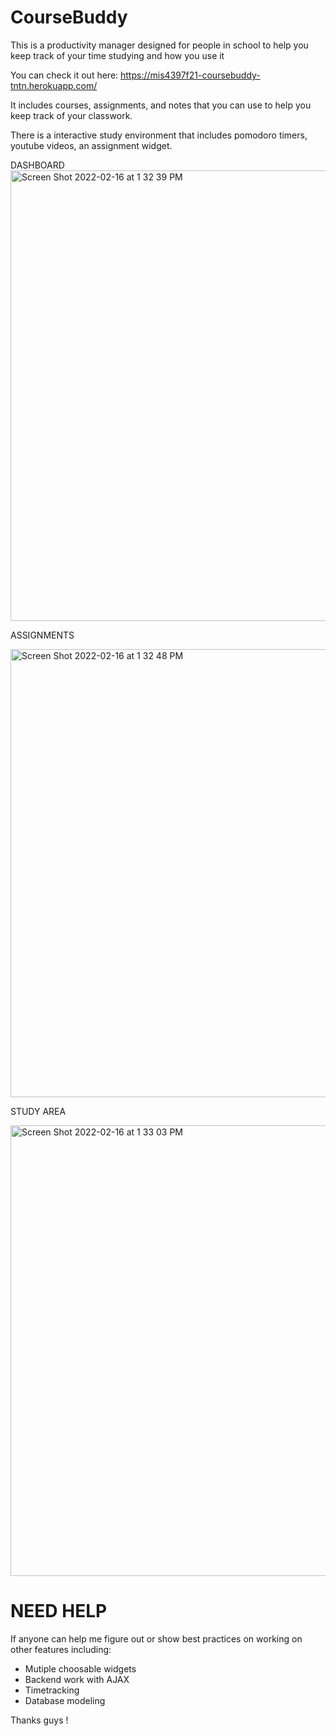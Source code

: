 # CourseBuddy

This is a productivity manager designed for people in school to help you keep track of your time studying and how you use it

You can check it out here:
https://mis4397f21-coursebuddy-tntn.herokuapp.com/


It includes courses, assignments, and notes that you can use to help you keep track of your classwork.


There is a interactive study environment that includes pomodoro timers, youtube videos, an assignment widget.

DASHBOARD
<img width="721" alt="Screen Shot 2022-02-16 at 1 32 39 PM" src="https://user-images.githubusercontent.com/75097676/154341833-8018a38e-a6ce-43ad-a423-52ccc241f6e2.png">


ASSIGNMENTS

<img width="717" alt="Screen Shot 2022-02-16 at 1 32 48 PM" src="https://user-images.githubusercontent.com/75097676/154341927-92c0d34f-389d-41d0-9adf-ad32ee9ac889.png">


STUDY AREA

<img width="721" alt="Screen Shot 2022-02-16 at 1 33 03 PM" src="https://user-images.githubusercontent.com/75097676/154341957-603e9673-71c3-420e-903f-295eeed5e6b8.png">


# NEED HELP
If anyone can help me figure out or show best practices on working on other features including:

<ul>
  <li>Mutiple choosable widgets</li>
  <li>Backend work with AJAX</li>
  <li>Timetracking</li>
  <li>Database modeling</li>
</ul>


Thanks guys !
